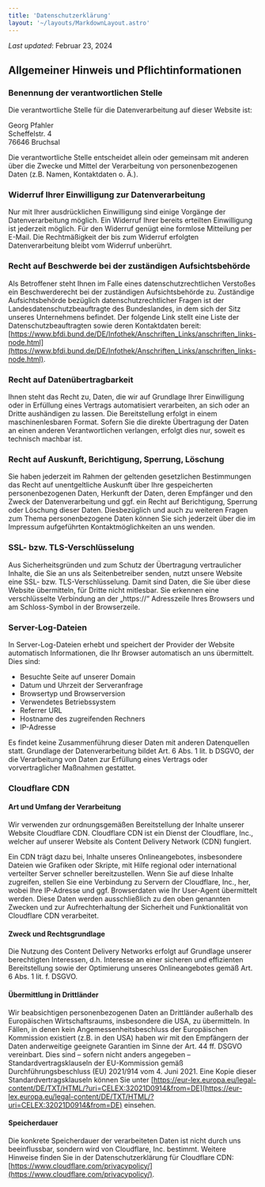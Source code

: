 ```yaml
---
title: 'Datenschutzerklärung'
layout: '~/layouts/MarkdownLayout.astro'
---
```


_Last updated_: Februar 23, 2024

## Allgemeiner Hinweis und Pflichtinformationen

### Benennung der verantwortlichen Stelle

Die verantwortliche Stelle für die Datenverarbeitung auf dieser Website ist:

Georg Pfahler  
Scheffelstr. 4  
76646 Bruchsal  

Die verantwortliche Stelle entscheidet allein oder gemeinsam mit anderen über die Zwecke und Mittel der Verarbeitung von personenbezogenen Daten (z.B. Namen, Kontaktdaten o. Ä.).

### Widerruf Ihrer Einwilligung zur Datenverarbeitung

Nur mit Ihrer ausdrücklichen Einwilligung sind einige Vorgänge der Datenverarbeitung möglich. Ein Widerruf Ihrer bereits erteilten Einwilligung ist jederzeit möglich. Für den Widerruf genügt eine formlose Mitteilung per E-Mail. Die Rechtmäßigkeit der bis zum Widerruf erfolgten Datenverarbeitung bleibt vom Widerruf unberührt.

### Recht auf Beschwerde bei der zuständigen Aufsichtsbehörde

Als Betroffener steht Ihnen im Falle eines datenschutzrechtlichen Verstoßes ein Beschwerderecht bei der zuständigen Aufsichtsbehörde zu. Zuständige Aufsichtsbehörde bezüglich datenschutzrechtlicher Fragen ist der Landesdatenschutzbeauftragte des Bundeslandes, in dem sich der Sitz unseres Unternehmens befindet. Der folgende Link stellt eine Liste der Datenschutzbeauftragten sowie deren Kontaktdaten bereit: [https://www.bfdi.bund.de/DE/Infothek/Anschriften_Links/anschriften_links-node.html](https://www.bfdi.bund.de/DE/Infothek/Anschriften_Links/anschriften_links-node.html).

### Recht auf Datenübertragbarkeit

Ihnen steht das Recht zu, Daten, die wir auf Grundlage Ihrer Einwilligung oder in Erfüllung eines Vertrags automatisiert verarbeiten, an sich oder an Dritte aushändigen zu lassen. Die Bereitstellung erfolgt in einem maschinenlesbaren Format. Sofern Sie die direkte Übertragung der Daten an einen anderen Verantwortlichen verlangen, erfolgt dies nur, soweit es technisch machbar ist.

### Recht auf Auskunft, Berichtigung, Sperrung, Löschung

Sie haben jederzeit im Rahmen der geltenden gesetzlichen Bestimmungen das Recht auf unentgeltliche Auskunft über Ihre gespeicherten personenbezogenen Daten, Herkunft der Daten, deren Empfänger und den Zweck der Datenverarbeitung und ggf. ein Recht auf Berichtigung, Sperrung oder Löschung dieser Daten. Diesbezüglich und auch zu weiteren Fragen zum Thema personenbezogene Daten können Sie sich jederzeit über die im Impressum aufgeführten Kontaktmöglichkeiten an uns wenden.

### SSL- bzw. TLS-Verschlüsselung

Aus Sicherheitsgründen und zum Schutz der Übertragung vertraulicher Inhalte, die Sie an uns als Seitenbetreiber senden, nutzt unsere Website eine SSL- bzw. TLS-Verschlüsselung. Damit sind Daten, die Sie über diese Website übermitteln, für Dritte nicht mitlesbar. Sie erkennen eine verschlüsselte Verbindung an der „https://“ Adresszeile Ihres Browsers und am Schloss-Symbol in der Browserzeile.

### Server-Log-Dateien

In Server-Log-Dateien erhebt und speichert der Provider der Website automatisch Informationen, die Ihr Browser automatisch an uns übermittelt. Dies sind:

- Besuchte Seite auf unserer Domain
- Datum und Uhrzeit der Serveranfrage
- Browsertyp und Browserversion
- Verwendetes Betriebssystem
- Referrer URL
- Hostname des zugreifenden Rechners
- IP-Adresse

Es findet keine Zusammenführung dieser Daten mit anderen Datenquellen statt. Grundlage der Datenverarbeitung bildet Art. 6 Abs. 1 lit. b DSGVO, der die Verarbeitung von Daten zur Erfüllung eines Vertrags oder vorvertraglicher Maßnahmen gestattet.

### Cloudflare CDN

#### Art und Umfang der Verarbeitung

Wir verwenden zur ordnungsgemäßen Bereitstellung der Inhalte unserer Website Cloudflare CDN. Cloudflare CDN ist ein Dienst der Cloudflare, Inc., welcher auf unserer Website als Content Delivery Network (CDN) fungiert.

Ein CDN trägt dazu bei, Inhalte unseres Onlineangebotes, insbesondere Dateien wie Grafiken oder Skripte, mit Hilfe regional oder international verteilter Server schneller bereitzustellen. Wenn Sie auf diese Inhalte zugreifen, stellen Sie eine Verbindung zu Servern der Cloudflare, Inc., her, wobei Ihre IP-Adresse und ggf. Browserdaten wie Ihr User-Agent übermittelt werden. Diese Daten werden ausschließlich zu den oben genannten Zwecken und zur Aufrechterhaltung der Sicherheit und Funktionalität von Cloudflare CDN verarbeitet.

#### Zweck und Rechtsgrundlage

Die Nutzung des Content Delivery Networks erfolgt auf Grundlage unserer berechtigten Interessen, d.h. Interesse an einer sicheren und effizienten Bereitstellung sowie der Optimierung unseres Onlineangebotes gemäß Art. 6 Abs. 1 lit. f. DSGVO.

#### Übermittlung in Drittländer

Wir beabsichtigen personenbezogenen Daten an Drittländer außerhalb des Europäischen Wirtschaftsraums, insbesondere die USA, zu übermitteln. In Fällen, in denen kein Angemessenheitsbeschluss der Europäischen Kommission existiert (z.B. in den USA) haben wir mit den Empfängern der Daten anderweitige geeignete Garantien im Sinne der Art. 44 ff. DSGVO vereinbart. Dies sind – sofern nicht anders angegeben – Standardvertragsklauseln der EU-Kommission gemäß Durchführungsbeschluss (EU) 2021/914 vom 4. Juni 2021. Eine Kopie dieser Standardvertragsklauseln können Sie unter [https://eur-lex.europa.eu/legal-content/DE/TXT/HTML/?uri=CELEX:32021D0914&from=DE](https://eur-lex.europa.eu/legal-content/DE/TXT/HTML/?uri=CELEX:32021D0914&from=DE) einsehen.

#### Speicherdauer

Die konkrete Speicherdauer der verarbeiteten Daten ist nicht durch uns beeinflussbar, sondern wird von Cloudflare, Inc. bestimmt. Weitere Hinweise finden Sie in der Datenschutzerklärung für Cloudflare CDN: [https://www.cloudflare.com/privacypolicy/](https://www.cloudflare.com/privacypolicy/).